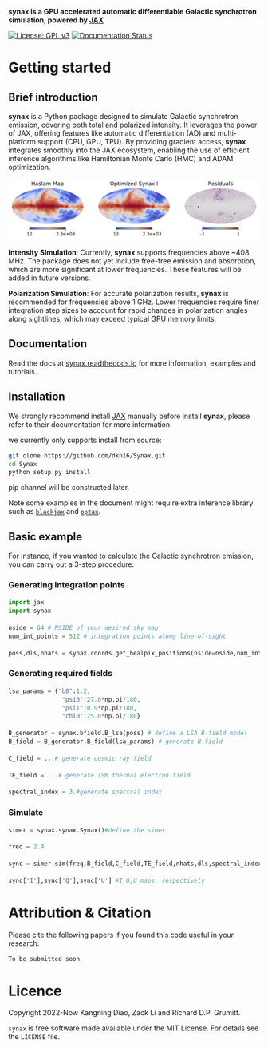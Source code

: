 **synax is a GPU accelerated automatic differentiable Galactic synchrotron simulation, powered by [JAX](https://jax.readthedocs.io)**

[![License: GPL v3](https://img.shields.io/badge/License-MIT-blue.svg)](https://github.com/dkn16/synax/blob/master/LICENSE)
[![Documentation Status](https://readthedocs.org/projects/synax/badge/?version=latest)](https://synax.readthedocs.io/en/latest/?badge=latest)


# Getting started

## Brief introduction

**synax** is a Python package designed to simulate Galactic synchrotron emission, covering both total and polarized intensity. It leverages the power of JAX, offering features like automatic differentiation (AD) and multi-platform support (CPU, GPU, TPU). By providing gradient access, **synax** integrates smoothly into the JAX ecosystem, enabling the use of efficient inference algorithms like Hamiltonian Monte Carlo (HMC) and ADAM optimization.

![Haslam 408 MHz map can be reproduced by optimizing a 3D grid B field with synax](figures/haslam_opt.jpg)

**Intensity Simulation**: Currently, **synax** supports frequencies above ~408 MHz. The package does not yet include free-free emission and absorption, which are more significant at lower frequencies. These features will be added in future versions.

**Polarization Simulation**: For accurate polarization results, **synax** is recommended for frequencies above 1 GHz. Lower frequencies require finer integration step sizes to account for rapid changes in polarization angles along sightlines, which may exceed typical GPU memory limits.


## Documentation

Read the docs at [synax.readthedocs.io](https://synax.readthedocs.io) for more information, examples and tutorials.

## Installation
We strongly recommend install [JAX](https://jax.readthedocs.io) manually before install **synax**, please refer to their documentation for more information.

we currently only supports install from source:

```bash
git clone https://github.com/dkn16/Synax.git
cd Synax
python setup.py install
```

pip channel will be constructed later.

Note some examples in the document might require extra inference library such as [`blackjax`](https://blackjax-devs.github.io/blackjax/) and [`optax`](https://optax.readthedocs.io/en/latest/).

## Basic example

For instance, if you wanted to calculate the Galactic synchrotron emission, you can carry out a 3-step procedure:

### Generating integration points
```python
import jax
import synax

nside = 64 # NSIDE of your desired sky map
num_int_points = 512 # integration points along line-of-sight

poss,dls,nhats = synax.coords.get_healpix_positions(nside=nside,num_int_points = num_int_points ) # Get the integration points
```

### Generating required fields
```python
lsa_params = {"b0":1.2,
               "psi0":27.0*np.pi/180,
               "psi1":0.9*np.pi/180,
               "chi0":25.0*np.pi/180}

B_generator = synax.bfield.B_lsa(poss) # define a LSA B-field model
B_field = B_generator.B_field(lsa_params) # generate B-field

C_field = ...# generate cosmic ray field

TE_field = ...# generate ISM thermal electron field

spectral_index = 3.#generate spectral index
```
### Simulate
```python
simer = synax.synax.Synax()#define the simer

freq = 2.4

sync = simer.sim(freq,B_field,C_field,TE_field,nhats,dls,spectral_index) # simulate!

sync['I'],sync['Q'],sync['U'] #I,Q,U maps, respectively
```


# Attribution & Citation

Please cite the following papers if you found this code useful in your research:

```bash
To be submitted soon
```

# Licence

Copyright 2022-Now Kangning Diao, Zack Li and Richard D.P. Grumitt.

``synax`` is free software made available under the MIT License. For details see the `LICENSE` file.